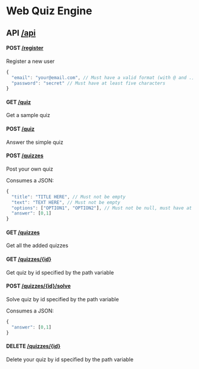 # Web Quiz Engine

## API [/api](http://localhost:8889/api)

#### POST [/register](http://localhost:8889/api/register)
Register a new user
```javascript
{
  "email": "your@email.com", // Must have a valid format (with @ and .)
  "password": "secret" // Must have at least five characters
}
```

#### GET [/quiz](http://localhost:8889/api/quiz)
Get a sample quiz

#### POST [/quiz](http://localhost:8889/api/quiz)
Answer the simple quiz

#### POST [/quizzes](http://localhost:8889/api/quizzes)
Post your own quiz

Consumes a JSON:
```javascript
{
  "title": "TITLE HERE", // Must not be empty
  "text": "TEXT HERE", // Must not be empty
  "options": ["OPTION1", "OPTION2"], // Must not be null, must have at least 2 options
  "answer": [0,1]
}
```

#### GET [/quizzes](http://localhost:8889/api/quizzes)
Get all the added quizzes

#### GET [/quizzes/{id}](http://localhost:8889/api/quizzes/{id})
Get quiz by id specified by the path variable

#### POST [/quizzes/{id}/solve](http://localhost:8889/api/quizzes/{id}/solve)
Solve quiz by id specified by the path variable

Consumes a JSON:
```javascript
{
  "answer": [0,1]
}
```

#### DELETE [/quizzes/{id}](http://localhost:8889/api/quizzes/{id})
Delete your quiz by id specified by the path variable
